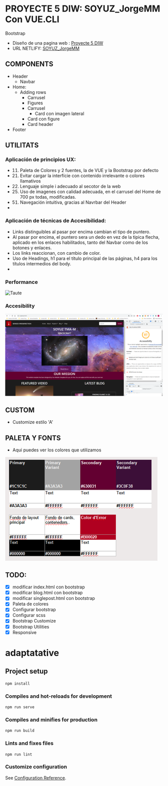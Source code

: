 # PROYECTE 5 DIW: SOYUZ_JorgeMM Con VUE.CLI
Bootstrap

- Diseño de una pagina web : [Proyecte 5 DIW](https://docs.google.com/document/d/1dvwBUIHZjh4csDZ_5G5kfLcG1gyoCc2qBPv2kS-MaDk/edit)
- URL NETLIFY: [SOYUZ_JorgeMM]()


## COMPONENTS
- Header
    - Navbar
- Home:
    - Adding rows
        - Carrusel
        - Figures
        - Carrusel
            - Card con imagen lateral
        - Card con figure
        - Card header
- Footer

## UTILITATS
### Aplicación de principios UX:
- 11. Paleta de Colores y 2 fuentes, la de VUE y la Bootstrap por defecto
- 21. Evitar cargar la interfície con contenido irrelevante o colores llamativos
- 22. Lenguaje simple i adecuado al secotor de la web
- 25. Uso de imagenes con calidad adecuada, en el carrusel del Home de 700 px todas, modificadas.
- 51. Navegación intuitiva, gracias al Navrbar del Header
- 
### Aplicación de técnicas de Accesibilidad:
- Links distinguibles al pasar por encima cambian el tipo de puntero.
- Al pasar por encima, el puntero sera un dedo en vez de la tipica flecha, aplicado en los enlaces habilitados, tanto del Navbar como de los botones y enlaces.
- Los links reaccionan, con cambio de color.
- Uso de Headings, h1 para el título principal de las páginas, h4 para los títulos intermedios del body.
- 
### Performance
![Taute]()
### Accesibility
![Taute](https://raw.githubusercontent.com/Geo12862/VueCli_JorgeMM/main/src/assets/images/Pruebas/Accesibility.png?token=GHSAT0AAAAAABQWORBSB23V4RXN4MBRNM5IYRPJVOA)

## CUSTOM
- Customize estilo 'A'

## PALETA Y FONTS

- Aqui puedes ver los colores que utilizamos

![Taute](https://github.com/Geo12862/SOYUZ_JorgeMM/blob/DevJorge/src/images/Paleta_de_colores.png?raw=true)

## TODO:
- [x] modificar index.html con bootstrap
- [x] modificar blog.html con bootstrap
- [x] modificar singlepost.html con bootstrap
- [x] Paleta de colores
- [x] Configurar bootstrap
- [x] Configurar scss
- [x] Bootstrap Customize
- [x] Bootstrap Utilities
- [x] Responsive
# adaptatative

## Project setup
```
npm install
```

### Compiles and hot-reloads for development
```
npm run serve
```

### Compiles and minifies for production
```
npm run build
```

### Lints and fixes files
```
npm run lint
```

### Customize configuration
See [Configuration Reference](https://cli.vuejs.org/config/).
